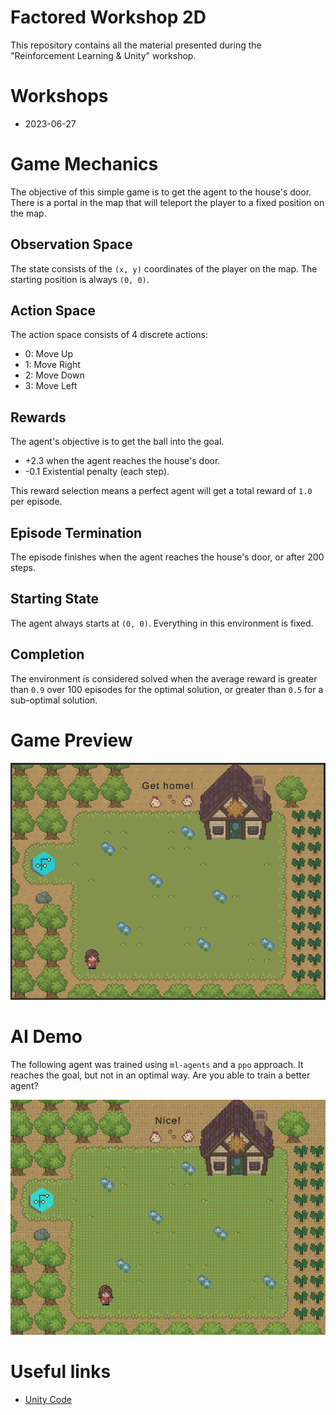# Factored Workshop 2D
This repository contains all the material presented during the "Reinforcement Learning & Unity" workshop.

# Workshops
- 2023-06-27

# Game Mechanics
The objective of this simple game is to get the agent to the house's door. There is a portal in the map that will teleport the player to a fixed position on the map.

## Observation Space
The state consists of the `(x, y)` coordinates of the player on the map. The starting position is always `(0, 0)`.

## Action Space
The action space consists of 4 discrete actions:
- 0: Move Up
- 1: Move Right
- 2: Move Down
- 3: Move Left

## Rewards
The agent's objective is to get the ball into the goal.
- +2.3 when the agent reaches the house's door.
- -0.1 Existential penalty (each step).

This reward selection means a perfect agent will get a total reward of `1.0` per episode.
 
## Episode Termination
The episode finishes when the agent reaches the house's door, or after 200 steps.

## Starting State
The agent always starts at `(0, 0)`. Everything in this environment is fixed.

## Completion
The environment is considered solved when the average reward is greater than `0.9` over 100 episodes for the optimal solution, or greater than `0.5` for a sub-optimal solution.

# Game Preview

![game preview](img/game_preview.png)

# AI Demo
The following agent was trained using `ml-agents` and a `ppo` approach. It reaches the goal, but not in an optimal way. Are you able to train a better agent?

![AI sample](img/sample_ai.gif)

# Useful links
- [Unity Code](https://github.com/CarloCDT/Factored-Workshop-2D-Unity)
